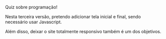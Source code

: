 Quiz sobre programação!

Nesta terceira versão, pretendo adicionar tela inicial e final, sendo necessário usar Javascript.

Além disso, deixar o site totalmente responsivo também é um dos objetivos.